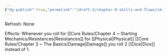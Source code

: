 ```yaml
---
{"dg-publish":true,"permalink":"/draft-2/chapter-8-skills-and-flaws/skill-list/might/rank-4/physically-hardened/"}
---
```


Refresh: None

Effects:
Whenever you roll for [[Core Rules/Chapter 4 ~ Starting Mechanics/Resistances\|Resistances]] for [[Physical\|Physical]] [[Core Rules/Chapter 3 ~ The Basics/Damage\|Damage]] you roll 2 [[Dice\|Dice]] instead of 1.